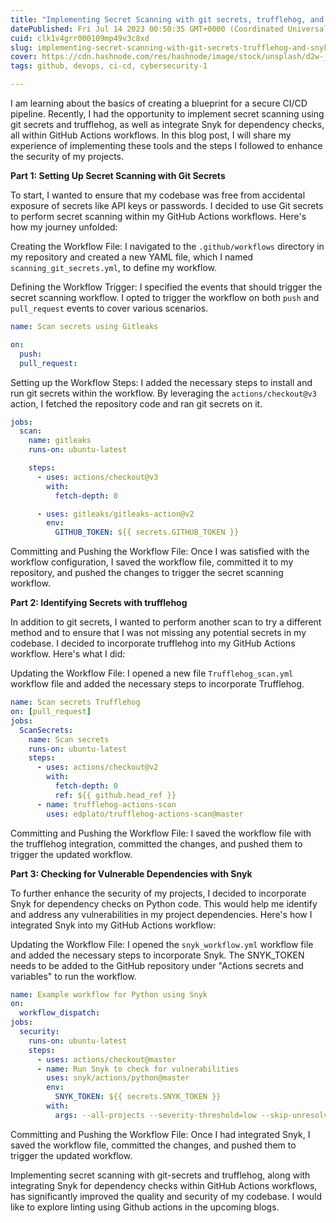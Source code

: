 ```yaml
---
title: "Implementing Secret Scanning with git secrets, trufflehog, and Snyk Dependency Checks using GitHub Actions Workflows"
datePublished: Fri Jul 14 2023 00:50:35 GMT+0000 (Coordinated Universal Time)
cuid: clk1v4grr000109mp49v3c8xd
slug: implementing-secret-scanning-with-git-secrets-trufflehog-and-snyk-dependency-checks-using-github-actions-workflows
cover: https://cdn.hashnode.com/res/hashnode/image/stock/unsplash/d2w-_1LJioQ/upload/0462039432b6a7482701f2988315ddaf.jpeg
tags: github, devops, ci-cd, cybersecurity-1

---
```


I am learning about the basics of creating a blueprint for a secure CI/CD pipeline. Recently, I had the opportunity to implement secret scanning using git secrets and trufflehog, as well as integrate Snyk for dependency checks, all within GitHub Actions workflows. In this blog post, I will share my experience of implementing these tools and the steps I followed to enhance the security of my projects.

**Part 1: Setting Up Secret Scanning with Git Secrets**

To start, I wanted to ensure that my codebase was free from accidental exposure of secrets like API keys or passwords. I decided to use Git secrets to perform secret scanning within my GitHub Actions workflows. Here's how my journey unfolded:

Creating the Workflow File: I navigated to the `.github/workflows` directory in my repository and created a new YAML file, which I named `scanning_git_secrets.yml`, to define my workflow.

Defining the Workflow Trigger: I specified the events that should trigger the secret scanning workflow. I opted to trigger the workflow on both `push` and `pull_request` events to cover various scenarios.

```yaml
name: Scan secrets using Gitleaks

on:
  push:
  pull_request:
```

Setting up the Workflow Steps: I added the necessary steps to install and run git secrets within the workflow. By leveraging the `actions/checkout@v3` action, I fetched the repository code and ran git secrets on it.

```yaml
jobs:
  scan:
    name: gitleaks
    runs-on: ubuntu-latest

    steps:
      - uses: actions/checkout@v3
        with:
          fetch-depth: 0

      - uses: gitleaks/gitleaks-action@v2
        env:
          GITHUB_TOKEN: ${{ secrets.GITHUB_TOKEN }}
```

Committing and Pushing the Workflow File: Once I was satisfied with the workflow configuration, I saved the workflow file, committed it to my repository, and pushed the changes to trigger the secret scanning workflow.

**Part 2: Identifying Secrets with trufflehog**

In addition to git secrets, I wanted to perform another scan to try a different method and to ensure that I was not missing any potential secrets in my codebase. I decided to incorporate trufflehog into my GitHub Actions workflow. Here's what I did:

Updating the Workflow File: I opened a new file `Trufflehog_scan.yml` workflow file and added the necessary steps to incorporate Trufflehog.

```yaml
name: Scan secrets Trufflehog 
on: [pull_request]
jobs:
  ScanSecrets:
    name: Scan secrets
    runs-on: ubuntu-latest
    steps:
      - uses: actions/checkout@v2
        with:
          fetch-depth: 0
          ref: ${{ github.head_ref }}
      - name: trufflehog-actions-scan
        uses: edplato/trufflehog-actions-scan@master
```

Committing and Pushing the Workflow File: I saved the workflow file with the trufflehog integration, committed the changes, and pushed them to trigger the updated workflow.

**Part 3: Checking for Vulnerable Dependencies with Snyk**

To further enhance the security of my projects, I decided to incorporate Snyk for dependency checks on Python code. This would help me identify and address any vulnerabilities in my project dependencies. Here's how I integrated Snyk into my GitHub Actions workflow:

Updating the Workflow File: I opened the `snyk_workflow.yml` workflow file and added the necessary steps to incorporate Snyk. The SNYK\_TOKEN needs to be added to the GitHub repository under "Actions secrets and variables" to run the workflow.

```yaml
name: Example workflow for Python using Snyk
on:
  workflow_dispatch:
jobs:
  security:
    runs-on: ubuntu-latest
    steps:
      - uses: actions/checkout@master
      - name: Run Snyk to check for vulnerabilities
        uses: snyk/actions/python@master
        env:
          SNYK_TOKEN: ${{ secrets.SNYK_TOKEN }}
        with:
          args: --all-projects --severity-threshold=low --skip-unresolved
```

Committing and Pushing the Workflow File: Once I had integrated Snyk, I saved the workflow file, committed the changes, and pushed them to trigger the updated workflow.

Implementing secret scanning with git-secrets and trufflehog, along with integrating Snyk for dependency checks within GitHub Actions workflows, has significantly improved the quality and security of my codebase. I would like to explore linting using Github actions in the upcoming blogs.